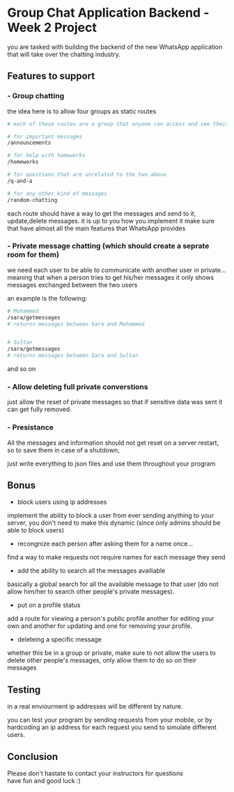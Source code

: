 # Group Chat Application Backend - Week 2 Project

you are tasked with building the backend of the new WhatsApp application that will take over the chatting industry.

## Features to support

### - Group chatting

the idea here is to allow four groups as static routes

```bash
# each of these routes are a group that anyone can access and see their content as well as sending their own messages to them

# for important messages
/announcements

# for help with homeworks
/homeworks

# for questions that are unrelated to the two above
/q-and-a

# for any other kind of messages
/random-chatting

```

each route should have a way to get the messages and send to it, update,delete messages.
it is up to you how you implement it make sure that have almost all the main features that WhatsApp provides

### - Private message chatting (which should create a seprate room for them)

we need each user to be able to communicate with another user in private...
meaning that when a person tries to get his/her messages it only shows messages exchanged between the two users

an example is the following:

```bash
# Mohammed
/sara/getmessages
# returns messages between Sara and Mohammed


# Sultan
/sara/getmessages
# returns messages between Sara and Sultan
```

and so on

### - Allow deleting full private converstions

just allow the reset of private messages so that if sensitive data was sent it can get fully removed.

### - Presistance

All the messages and information should not get reset on a server restart, so to save them in case of a shutdown,

just write everything to json files and use them throughout your program

## Bonus

- block users using ip addresses

implement the ability to block a user from ever sending anything to your server, you don't need to make this dynamic (since only admins should be able to block users)

- recongnize each person after asking them for a name once...

find a way to make requests not require names for each message they send

- add the ability to search all the messages availiable

basically a global search for all the available message to that user (do not allow him/her to search other people's private messages).

- put on a profile status

add a route for viewing a person's public profile
another for editing your own and another for updating and one for removing your profile.

- deleteing a specific message

whether this be in a group or private, make sure to not allow the users to delete other people's messages, only allow them to do so on their messages

## Testing

in a real enviourment ip addresses will be different by nature.

you can test your program by sending requests from your mobile, or by hardcoding an ip address for each request you send to simulate different users.

## Conclusion

Please don't hastate to contact your instructors for questions  
have fun and good luck :)
